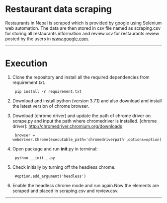 # Restaurant data scraping

Restaurants in Nepal is scraped which is provided by google using Selenium web automation. The data are then stored in csv file named as scraping.csv for storing all restaurants information and review.csv for restaurants review posted by the users in www.google.com.
___
# Execution
1. Clone the repository and install all the required dependencies from requirement.txt.

        pip install -r requirement.txt

2. Download and install python (version 3.7.1) and also download and install the latest version of chrome browser.
3. Download [chrome driver] and update the path of chrome driver on scrape.py and input the path where chromedriver is installed.
[chrome driver]: http://chromedriver.chromium.org/downloads

        browser = webdriver.Chrome(executable_path='chromedriverpath',options=option)
4. Open package and run __init__.py in terminal:

        python __init__.py
5. Check initially by turning off the headless chrome.

        #option.add_argument('headless')
6. Enable the headless chrome mode and run again.Now the elements are scraped and placed in scraping.csv and review.csv.

_________________


